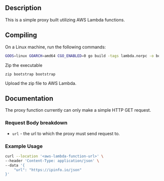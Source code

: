 ## Description
This is a simple proxy built utilizing AWS Lambda functions.

## Compiling
On a Linux machine, run the following commands:
```sh
GOOS=linux GOARCH=amd64 CGO_ENABLED=0 go build -tags lambda.norpc -o bootstrap main.go
```

Zip the executable
```
zip bootstrap bootstrap
```

Upload the zip file to AWS Lambda.

## Documentation
The proxy function currently can only make a simple HTTP GET request.

### Request Body breakdown
- `url` - the url to which the proxy must send request to.


### Example Usage

```sh
curl --location '<aws-lambda-function-url>' \
--header 'Content-Type: application/json' \
--data '{
    "url": "https://ipinfo.io/json"
}'
```
